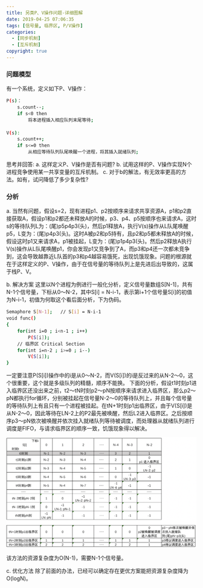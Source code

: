 ```yaml
---
title: 另类P、V操作问题-详细图解
date: 2019-04-25 07:06:35
tags: [信号量, 临界区, P/V操作]
categories:
  - [同步机制]
  - [互斥机制]
copyright: true
---
```


### 问题模型

有一个系统，定义如下P、V操作：
``` bash
P(s)：
	s.count--;
	if s<0 then
		将本进程插入相应队列末尾等待;
  	
V(s):
	s.count++;
	if s<=0 then
		从相应等待队列队尾唤醒一个进程，将其插入就绪队列; 
```
思考并回答:
a. 这样定义P、V操作是否有问题?
b. 试用这样的P、V操作实现N个进程竞争使用某一共享变量的互斥机制。
c. 对于b的解法，有无效率更高的方法。如有，试问降低了多少复杂性?

### 分析

a. 当然有问题，假设s=2，现有进程p1、p2按顺序来请求共享资源A，p1和p2直接获取A，假设p1和p2都还未释放A的时候，p3、p4、p5按顺序也来请求A，这时s的等待队列L为：(尾)p5p4p3(头)，然后p1释放A，执行V(s)操作从L队尾唤醒p5，L变为：(尾)p4p3(头)。这时A被p2和p5持有，且p2和p5都未释放A的时候，假设这时p1又来请求A，p1被挂起，L变为：(尾)p1p4p3(头)。然后p2释放A执行V(s)操作从L队尾唤醒p1，你会发现p1又竞争到了A，而p3和p4还一次都未竞争到，这会导致越靠近L队首的p3和p4越容易饿死，出现饥饿现象。问题的根源就在于这样定义的P、V操作，由于在信号量的等待队列上是先进后出导致的，这属于栈P、V。

b. 解决方案
这里以N个进程为例进行一般化分析，定义信号量数组S[N-1]，共有N-1个信号量，下标从0～N-2，其中S[i] = N-i-1，表示第i+1个信号量S[i]的初值为N-i-1，初值为何取这个看后面分析，下为伪码。

``` bash
Semaphore S[N-1];	// S[i] = N-i-1
void func()
{
	for(int i=0 ; i<n-1 ; i++)
		P(S[i]);
	// 临界区 Critical Section
	for(int i=n-2 ; i>=0 ; i--)
		V(S[i]);
}
```

一定要注意P(S[i])操作中的i是从0～N-2，而V(S[i])的i是反过来的从N-2～0，这个很重要，这个就是多级队列的精髓，顺序不能换。
下面的分析，假设t1时刻p1进入临界区还没出来之前，t2～tN时刻p2～pN按顺序来请求进入临界区，那么p2～pN都执行for循环，分别被挂起在信号量N-2～0的等待队列上，并且每个信号量的等待队列上有且只有一个进程被挂起。在tN+1时刻p1出临界区，由于V(S[i])是从N-2～0，因此等待在LN-2上的P2最先被唤醒，然后L2进入临界区。之后按顺序p3～pN依次被唤醒并依次挂入就绪队列等待被调度，而处理器从就绪队列进行调度是FIFO，与请求临界区的顺序一致，饥饿现象得以解决。

![聊天窗口模型](stack-pv/stack-pv.png)

该方法的资源复杂度为O(N-1)，需要N-1个信号量。

c. 优化方法
除了前面的办法，已经可以确定存在更优方案能把资源复杂度降为O(logN)。

